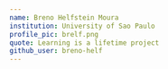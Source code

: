 ```yaml
---
name: Breno Helfstein Moura
institution: University of Sao Paulo
profile_pic: brelf.png
quote: Learning is a lifetime project
github_user: breno-helf
---
```

